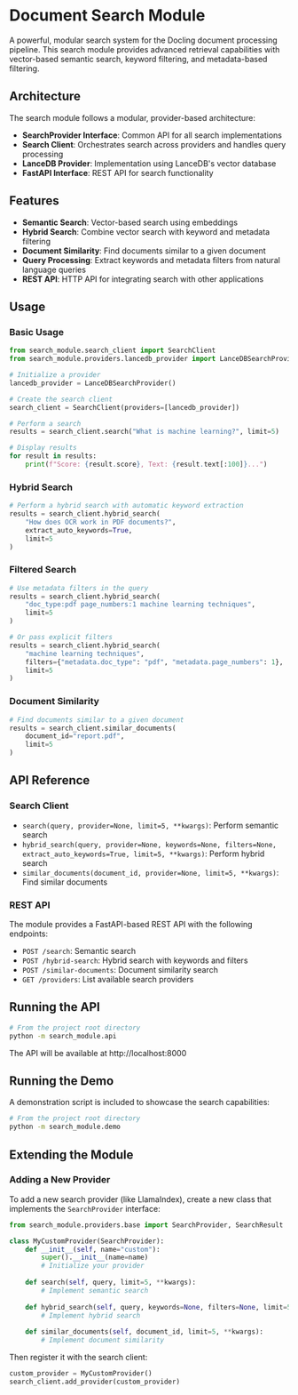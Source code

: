 # Document Search Module

A powerful, modular search system for the Docling document processing pipeline. This search module provides advanced retrieval capabilities with vector-based semantic search, keyword filtering, and metadata-based filtering.

## Architecture

The search module follows a modular, provider-based architecture:

- **SearchProvider Interface**: Common API for all search implementations
- **Search Client**: Orchestrates search across providers and handles query processing
- **LanceDB Provider**: Implementation using LanceDB's vector database
- **FastAPI Interface**: REST API for search functionality

## Features

- **Semantic Search**: Vector-based search using embeddings
- **Hybrid Search**: Combine vector search with keyword and metadata filtering
- **Document Similarity**: Find documents similar to a given document
- **Query Processing**: Extract keywords and metadata filters from natural language queries
- **REST API**: HTTP API for integrating search with other applications

## Usage

### Basic Usage

```python
from search_module.search_client import SearchClient
from search_module.providers.lancedb_provider import LanceDBSearchProvider

# Initialize a provider
lancedb_provider = LanceDBSearchProvider()

# Create the search client
search_client = SearchClient(providers=[lancedb_provider])

# Perform a search
results = search_client.search("What is machine learning?", limit=5)

# Display results
for result in results:
    print(f"Score: {result.score}, Text: {result.text[:100]}...")
```

### Hybrid Search

```python
# Perform a hybrid search with automatic keyword extraction
results = search_client.hybrid_search(
    "How does OCR work in PDF documents?",
    extract_auto_keywords=True,
    limit=5
)
```

### Filtered Search

```python
# Use metadata filters in the query
results = search_client.hybrid_search(
    "doc_type:pdf page_numbers:1 machine learning techniques",
    limit=5
)

# Or pass explicit filters
results = search_client.hybrid_search(
    "machine learning techniques",
    filters={"metadata.doc_type": "pdf", "metadata.page_numbers": 1},
    limit=5
)
```

### Document Similarity

```python
# Find documents similar to a given document
results = search_client.similar_documents(
    document_id="report.pdf",
    limit=5
)
```

## API Reference

### Search Client

- `search(query, provider=None, limit=5, **kwargs)`: Perform semantic search
- `hybrid_search(query, provider=None, keywords=None, filters=None, extract_auto_keywords=True, limit=5, **kwargs)`: Perform hybrid search
- `similar_documents(document_id, provider=None, limit=5, **kwargs)`: Find similar documents

### REST API

The module provides a FastAPI-based REST API with the following endpoints:

- `POST /search`: Semantic search
- `POST /hybrid-search`: Hybrid search with keywords and filters
- `POST /similar-documents`: Document similarity search
- `GET /providers`: List available search providers

## Running the API

```bash
# From the project root directory
python -m search_module.api
```

The API will be available at http://localhost:8000

## Running the Demo

A demonstration script is included to showcase the search capabilities:

```bash
# From the project root directory
python -m search_module.demo
```

## Extending the Module

### Adding a New Provider

To add a new search provider (like LlamaIndex), create a new class that implements the `SearchProvider` interface:

```python
from search_module.providers.base import SearchProvider, SearchResult

class MyCustomProvider(SearchProvider):
    def __init__(self, name="custom"):
        super().__init__(name=name)
        # Initialize your provider
        
    def search(self, query, limit=5, **kwargs):
        # Implement semantic search
        
    def hybrid_search(self, query, keywords=None, filters=None, limit=5, **kwargs):
        # Implement hybrid search
        
    def similar_documents(self, document_id, limit=5, **kwargs):
        # Implement document similarity
```

Then register it with the search client:

```python
custom_provider = MyCustomProvider()
search_client.add_provider(custom_provider)
```
